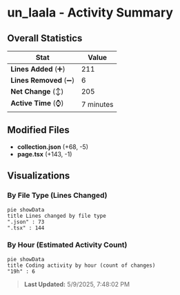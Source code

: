 # un_laala - Activity Summary 

## Overall Statistics

| Stat                   | Value                                                             |
| ---------------------- | ----------------------------------------------------------------- |
| **Lines Added** (➕)   | 211                                          |
| **Lines Removed** (➖) | 6                                        |
| **Net Change** (↕)    | 205                |
| **Active Time** (⌚)   | 7 minutes |


## Modified Files
- **collection.json** (+68, -5)
- **page.tsx** (+143, -1)

## Visualizations

### By File Type (Lines Changed)

```mermaid
pie showData
title Lines changed by file type
".json" : 73
".tsx" : 144
```

### By Hour (Estimated Activity Count)

```mermaid
pie showData
title Coding activity by hour (count of changes)
"19h" : 6
```


> **Last Updated:** 5/9/2025, 7:48:02 PM